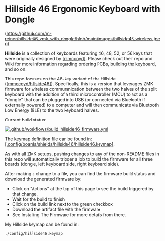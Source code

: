 # Hillside 46 Ergonomic Keyboard with Dongle

(https://github.com/m-reiner/hillside46_zmk_with_dongle/blob/main/images/hillside46_wireless.jpeg)

**Hillside** is a collection of keyboards featuring 46, 48, 52, or 56 keys that were originally designed by [[mmccoyd]](https://github.com/mmccoyd/hillside).  Please check out their repo and Wiki for more information regarding ordering PCBs, building the keyboard, and so on.

This repo focuses on the 46-key variant of the Hillside ([[mmccoyd/hillside46]](https://github.com/mmccoyd/hillside)).  Specifically, this is a version that leverages ZMK firmware for wireless commumnication between the two halves of the split keyboard with the addition of a third microcontroller (MCU) to act as a "dongle" that can be plugged into USB (or connected via Bluetooth if externally powered) to a computer and will then communicate via Bluetooth Low Energy (BLE) to the two keyboard halves.

Current build status:

[![.github/workflows/build_hillside46_firmware.yml](https://github.com/m-reiner/hillside46_zmk_with_dongle/actions/workflows/build_hillside46_firmware.yml/badge.svg)](https://github.com/m-reiner/hillside46_zmk_with_dongle/actions/workflows/build_hillside46_firmware.yml)

The keymap definition file can be found in: [[.config/boards/shields/hillside46/hillside46.keymap]](config/boards/shields/hillside46/hillside46.keymap).

As with all ZMK setups, pushing changes to any of the non-README files in this repo will automatically trigger a job to build the firmware for all three boards (dongle, left keyboard side, right keyboard side).

After making a change to a file, you can find the firmware build status and download the generated firmware by:

- Click on "Actions" at the top of this page to see the build triggered by that change.
- Wait for the build to finish
- Click on the build link next to the green checkbox
- Download the artifact file with the firmware
- See Installing The Firmware for more details from there.

My Hillside keymap can be found in:

    ./config/hillside46.keymap
